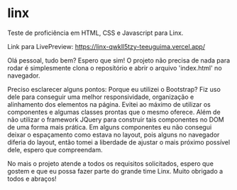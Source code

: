 # linx
Teste de proficiência em HTML, CSS e Javascript para Linx.

Link para LivePreview: https://linx-qwkll5tzy-teeuguima.vercel.app/

Olá pessoal, tudo bem? Espero que sim! O projeto não precisa de nada para rodar é simplesmente clona o reposítório e abrir o arquivo 'index.html' no navegador.

Preciso esclarecer alguns pontos: Porque eu utilizei o Bootstrap? Fiz uso dele para conseguir uma melhor responsividade, organização e alinhamento dos elementos na página. Evitei ao máximo de utilizar os componentes e algumas classes prontas que o mesmo oferece. Além de não utilizar o framework JQuery para construir tais componentes no DOM de uma forma mais prática. Em alguns componentes eu não consegui deixar o espaçamento como estava no layout, pois alguns no navegador diferia do layout, então tomei a liberdade de ajustar o mais próximo possível dele, espero que compreendam.

No mais o projeto atende a todos os requisitos solicitados, espero que gostem e que eu possa fazer parte do grande time Linx. Muito obrigado a todos e abraços!
